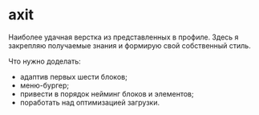 # axit
Наиболее удачная верстка из представленных в профиле. Здесь я закрепляю получаемые знания и формирую свой собственный стиль. 

Что нужно доделать:
- адаптив первых шести блоков;
- меню-бургер;
- привести в порядок нейминг блоков и элементов;
- поработать над оптимизацией загрузки.
